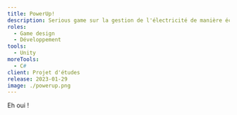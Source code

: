 ```yaml
---
title: PowerUp!
description: Serious game sur la gestion de l'électricité de manière écologique.
roles:
  - Game design
  - Développement
tools:
  - Unity
moreTools:
  - C#
client: Projet d'études
release: 2023-01-29
image: ./powerup.png
---
```


Eh oui !

